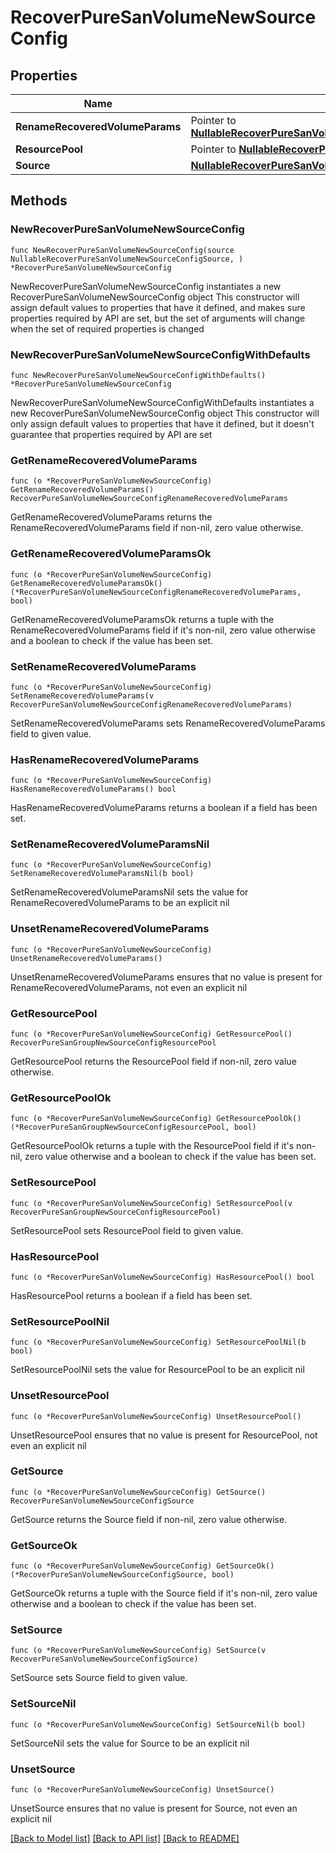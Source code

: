 # RecoverPureSanVolumeNewSourceConfig

## Properties

Name | Type | Description | Notes
------------ | ------------- | ------------- | -------------
**RenameRecoveredVolumeParams** | Pointer to [**NullableRecoverPureSanVolumeNewSourceConfigRenameRecoveredVolumeParams**](RecoverPureSanVolumeNewSourceConfigRenameRecoveredVolumeParams.md) |  | [optional] 
**ResourcePool** | Pointer to [**NullableRecoverPureSanGroupNewSourceConfigResourcePool**](RecoverPureSanGroupNewSourceConfigResourcePool.md) |  | [optional] 
**Source** | [**NullableRecoverPureSanVolumeNewSourceConfigSource**](RecoverPureSanVolumeNewSourceConfigSource.md) |  | 

## Methods

### NewRecoverPureSanVolumeNewSourceConfig

`func NewRecoverPureSanVolumeNewSourceConfig(source NullableRecoverPureSanVolumeNewSourceConfigSource, ) *RecoverPureSanVolumeNewSourceConfig`

NewRecoverPureSanVolumeNewSourceConfig instantiates a new RecoverPureSanVolumeNewSourceConfig object
This constructor will assign default values to properties that have it defined,
and makes sure properties required by API are set, but the set of arguments
will change when the set of required properties is changed

### NewRecoverPureSanVolumeNewSourceConfigWithDefaults

`func NewRecoverPureSanVolumeNewSourceConfigWithDefaults() *RecoverPureSanVolumeNewSourceConfig`

NewRecoverPureSanVolumeNewSourceConfigWithDefaults instantiates a new RecoverPureSanVolumeNewSourceConfig object
This constructor will only assign default values to properties that have it defined,
but it doesn't guarantee that properties required by API are set

### GetRenameRecoveredVolumeParams

`func (o *RecoverPureSanVolumeNewSourceConfig) GetRenameRecoveredVolumeParams() RecoverPureSanVolumeNewSourceConfigRenameRecoveredVolumeParams`

GetRenameRecoveredVolumeParams returns the RenameRecoveredVolumeParams field if non-nil, zero value otherwise.

### GetRenameRecoveredVolumeParamsOk

`func (o *RecoverPureSanVolumeNewSourceConfig) GetRenameRecoveredVolumeParamsOk() (*RecoverPureSanVolumeNewSourceConfigRenameRecoveredVolumeParams, bool)`

GetRenameRecoveredVolumeParamsOk returns a tuple with the RenameRecoveredVolumeParams field if it's non-nil, zero value otherwise
and a boolean to check if the value has been set.

### SetRenameRecoveredVolumeParams

`func (o *RecoverPureSanVolumeNewSourceConfig) SetRenameRecoveredVolumeParams(v RecoverPureSanVolumeNewSourceConfigRenameRecoveredVolumeParams)`

SetRenameRecoveredVolumeParams sets RenameRecoveredVolumeParams field to given value.

### HasRenameRecoveredVolumeParams

`func (o *RecoverPureSanVolumeNewSourceConfig) HasRenameRecoveredVolumeParams() bool`

HasRenameRecoveredVolumeParams returns a boolean if a field has been set.

### SetRenameRecoveredVolumeParamsNil

`func (o *RecoverPureSanVolumeNewSourceConfig) SetRenameRecoveredVolumeParamsNil(b bool)`

 SetRenameRecoveredVolumeParamsNil sets the value for RenameRecoveredVolumeParams to be an explicit nil

### UnsetRenameRecoveredVolumeParams
`func (o *RecoverPureSanVolumeNewSourceConfig) UnsetRenameRecoveredVolumeParams()`

UnsetRenameRecoveredVolumeParams ensures that no value is present for RenameRecoveredVolumeParams, not even an explicit nil
### GetResourcePool

`func (o *RecoverPureSanVolumeNewSourceConfig) GetResourcePool() RecoverPureSanGroupNewSourceConfigResourcePool`

GetResourcePool returns the ResourcePool field if non-nil, zero value otherwise.

### GetResourcePoolOk

`func (o *RecoverPureSanVolumeNewSourceConfig) GetResourcePoolOk() (*RecoverPureSanGroupNewSourceConfigResourcePool, bool)`

GetResourcePoolOk returns a tuple with the ResourcePool field if it's non-nil, zero value otherwise
and a boolean to check if the value has been set.

### SetResourcePool

`func (o *RecoverPureSanVolumeNewSourceConfig) SetResourcePool(v RecoverPureSanGroupNewSourceConfigResourcePool)`

SetResourcePool sets ResourcePool field to given value.

### HasResourcePool

`func (o *RecoverPureSanVolumeNewSourceConfig) HasResourcePool() bool`

HasResourcePool returns a boolean if a field has been set.

### SetResourcePoolNil

`func (o *RecoverPureSanVolumeNewSourceConfig) SetResourcePoolNil(b bool)`

 SetResourcePoolNil sets the value for ResourcePool to be an explicit nil

### UnsetResourcePool
`func (o *RecoverPureSanVolumeNewSourceConfig) UnsetResourcePool()`

UnsetResourcePool ensures that no value is present for ResourcePool, not even an explicit nil
### GetSource

`func (o *RecoverPureSanVolumeNewSourceConfig) GetSource() RecoverPureSanVolumeNewSourceConfigSource`

GetSource returns the Source field if non-nil, zero value otherwise.

### GetSourceOk

`func (o *RecoverPureSanVolumeNewSourceConfig) GetSourceOk() (*RecoverPureSanVolumeNewSourceConfigSource, bool)`

GetSourceOk returns a tuple with the Source field if it's non-nil, zero value otherwise
and a boolean to check if the value has been set.

### SetSource

`func (o *RecoverPureSanVolumeNewSourceConfig) SetSource(v RecoverPureSanVolumeNewSourceConfigSource)`

SetSource sets Source field to given value.


### SetSourceNil

`func (o *RecoverPureSanVolumeNewSourceConfig) SetSourceNil(b bool)`

 SetSourceNil sets the value for Source to be an explicit nil

### UnsetSource
`func (o *RecoverPureSanVolumeNewSourceConfig) UnsetSource()`

UnsetSource ensures that no value is present for Source, not even an explicit nil

[[Back to Model list]](../README.md#documentation-for-models) [[Back to API list]](../README.md#documentation-for-api-endpoints) [[Back to README]](../README.md)


